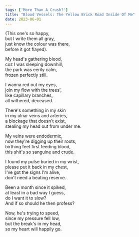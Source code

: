 ```yaml
---
tags: ['More Than A Crush?']
title: "Blood Vessels: The Yellow Brick Road Inside Of Me"
date: 2023-06-01
---
```


(This one's so happy,  
but I write them all gray,  
just know the colour was there,  
before it got flayed).

My head's gathering blood,  
coz I was sleeping downhill,  
the park was eerily calm,  
frozen perfectly still.

I wanna red out my eyes,  
join my flow with the trees',  
like capillary branches,  
all withered, deceased.

There's something in my skin  
in my ulnar veins and arteries,  
a blockage that doesn't exist,  
stealing my head out from under me.

My veins were endodermic,  
now they're digging up their roots,  
birthing feet first feeding blood,  
this shit's so sanguine and crude.

I found my pulse buried in my wrist,  
please put it back in my chest,  
I've got the signs I'm alive,  
don't need a beating reserve.

Been a month since it spiked,  
at least in a bad way I guess,  
do I want it to slow?  
And if so should he then profess?

Now, he's trying to speed,  
since my pressure fell low,  
but the break's in my head,  
so my heart will happily go.
